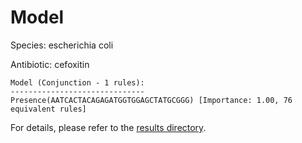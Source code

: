 
# Model

Species: escherichia coli

Antibiotic: cefoxitin

```
Model (Conjunction - 1 rules):
------------------------------
Presence(AATCACTACAGAGATGGTGGAGCTATGCGGG) [Importance: 1.00, 76 equivalent rules]

```

For details, please refer to the [results directory](../../../../../results/scm_b/escherichia+coli/cefoxitin/repeat_9/).

